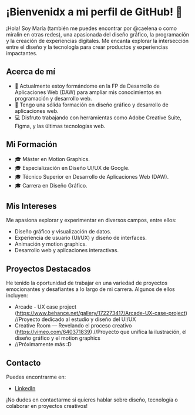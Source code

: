 # ¡Bienvenidx a mi perfil de GitHub! 👋

¡Hola! Soy María (también me puedes encontrar por @caelena o como miralin en otras redes), una apasionada del diseño gráfico, la programación y la creación de experiencias digitales. Me encanta explorar la intersección entre el diseño y la tecnología para crear productos y experiencias impactantes.

## Acerca de mí

- 🌱 Actualmente estoy formándome en la FP de Desarrollo de Aplicaciones Web (DAW) para ampliar mis conocimientos en programación y desarrollo web.
- 💼 Tengo una sólida formación en diseño gráfico y desarrollo de aplicaciones web.
- 💻 Disfruto trabajando con herramientas como Adobe Creative Suite, Figma, y las últimas tecnologías web.

## Mi Formación

- 🎓 Máster en Motion Graphics.
- 🎓 Especialización en Diseño UI/UX de Google.
- 🎓 Técnico Superior en Desarrollo de Aplicaciones Web (DAW).
- 🎓 Carrera en Diseño Gráfico.

## Mis Intereses

Me apasiona explorar y experimentar en diversos campos, entre ellos:

- Diseño gráfico y visualización de datos.
- Experiencia de usuario (UI/UX) y diseño de interfaces.
- Animación y motion graphics.
- Desarrollo web y aplicaciones interactivas.

## Proyectos Destacados

He tenido la oportunidad de trabajar en una variedad de proyectos emocionantes y desafiantes a lo largo de mi carrera. Algunos de ellos incluyen:

- Arcade - UX case project (https://www.behance.net/gallery/172273417/Arcade-UX-case-project) //Proyecto dedicado al estudio y diseño del UI/UX
- Creative Room — Revelando el proceso creativo (https://vimeo.com/640371839) //Proyecto que unifica la ilustración, el diseño gráfico y el motion graphics
- //Próximamente más :D

## Contacto

Puedes encontrarme en:

- [LinkedIn](https://www.linkedin.com/in/mmiragalindo/)

¡No dudes en contactarme si quieres hablar sobre diseño, tecnología o colaborar en proyectos creativos!

